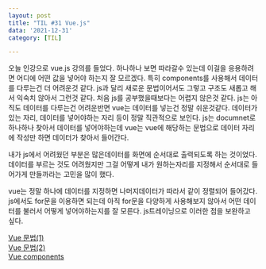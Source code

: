 ```yaml
---
layout: post
title: "TIL #31 Vue.js"
data: '2021-12-31'
category: [TIL]

---
```


오늘 인강으로 vue.js 강의를 들었다. 하나하나 보면 따라갈수 있는데 이걸을 응용하려면 어디에 어떤 값을 넣어야 하는지 잘 모르겠다. 특히 components를 사용해서 데이터를 다루는건 더 어려운것 같다. js과 달리 새로운 문법이어서도 그렇고 구조도 새롭고 해서 익숙치 않아서 그런것 같다. 처음 js를 공부했을때보다는 어렵지 않은것 같다. js는 아직도 데이터를 다루는건 어려운반면 vue는 데이터를 넣는건 정말 쉬운것같다. 데이터가 있는 자리, 데이터를 넣어야하는 자리 등이 정말 직관적으로 보인다. js는 documnet로 하나하나 찾아서 데이터를 넣어야하는데 vue는 vue에 해당하는 문법으로 데이터 자리에 작성만 하면 데이터가 찾아서 들어간다. 

내가 js에서 어려웠던 부분은 많은데이터를 화면에 순서대로 출력되도록 하는 것이었다. 
데이터를 부르는 것도 어려웠지만 그걸 어떻게 내가 원하는자리를 지정해서 순서대로 들어가게 만들까라는 고민을 많이 했다. 

vue는 정말 하나에 데이터를 지정하면 나머지데이터가 따라서 같이 정렬되어 들어갔다. js에서도 for문을 이용하면 되는데 아직 for문을 다양하게 사용해보지 않아서 어떤 데이터를 불러서 어떻게 넣어야하는지를 잘 모른다. js트레이닝으로 이러한 점을 보완하고 싶다. 

<a href="/vue/vue_use1">Vue 문법(1)</a><br/>
<a href="/vue/vue_use2">Vue 문법(2)</a><br/>
<a href="/vue/vue_components">Vue components</a>